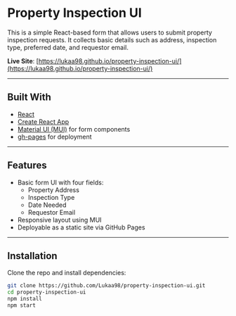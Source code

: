 # Property Inspection UI

This is a simple React-based form that allows users to submit property inspection requests. It collects basic details such as address, inspection type, preferred date, and requestor email.

**Live Site**: [https://lukaa98.github.io/property-inspection-ui/](https://lukaa98.github.io/property-inspection-ui/)

---

## Built With

- [React](https://reactjs.org/)
- [Create React App](https://create-react-app.dev/)
- [Material UI (MUI)](https://mui.com/) for form components
- [gh-pages](https://www.npmjs.com/package/gh-pages) for deployment

---

## Features

- Basic form UI with four fields:
  - Property Address
  - Inspection Type
  - Date Needed
  - Requestor Email
- Responsive layout using MUI
- Deployable as a static site via GitHub Pages

---

## Installation

Clone the repo and install dependencies:

```bash
git clone https://github.com/Lukaa98/property-inspection-ui.git
cd property-inspection-ui
npm install
npm start
